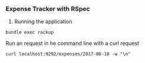 ### Expense Tracker with RSpec

1. Running the application
```
bundle exec rackup
```

Run an request in he command line with a curl request
```
curl localhost:9292/expenses/2017-06-10 -w "\n"
```